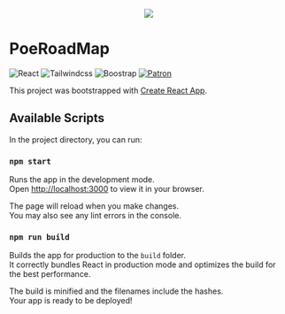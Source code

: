 <p align="center"><img src="https://user-images.githubusercontent.com/1927030/187444832-dfa8d8b9-7fdc-4895-8478-b1915afbd728.png"/></p>

# PoeRoadMap
![React](https://img.shields.io/badge/Code-React-blue?style=for-the-badge&logo=react)
![Tailwindcss](https://img.shields.io/badge/CSS-Tailwindcss-blue?style=for-the-badge&logo=tailwindcss)
![Boostrap](https://img.shields.io/badge/CSS-Bootstrap-7952b3?style=for-the-badge&logo=bootstrap)
[![Patron](https://img.shields.io/badge/Donate-Patreon-red?style=for-the-badge&logo=patreon)](https://www.patreon.com/theconcepteur)

This project was bootstrapped with [Create React App](https://github.com/facebook/create-react-app).


## Available Scripts

In the project directory, you can run:

### `npm start`

Runs the app in the development mode.\
Open [http://localhost:3000](http://localhost:3000) to view it in your browser.

The page will reload when you make changes.\
You may also see any lint errors in the console.

### `npm run build`

Builds the app for production to the `build` folder.\
It correctly bundles React in production mode and optimizes the build for the best performance.

The build is minified and the filenames include the hashes.\
Your app is ready to be deployed!

